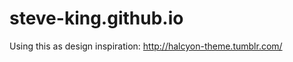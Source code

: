 steve-king.github.io
====================

Using this as design inspiration: http://halcyon-theme.tumblr.com/